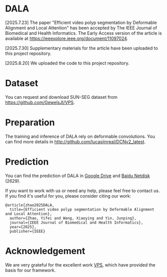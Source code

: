 # DALA
<time datetime="2025-07-23">[2025.7.23]</time> The paper "Efficient video polyp segmentation by Deformable Alignment and Local Attention" has been accepted by The IEEE Journal of Biomedical and Health Informatics. The Early Access version of the article is available at https://ieeexplore.ieee.org/document/11097024. 

<time datetime="2025-07-30">[2025.7.30]</time> Supplementary materials for the article have been uploaded to this project repository.

<time datetime="2025-08-20">[2025.8.20]</time> We uploaded the code to this project repository.


# Dataset
You can request and download SUN-SEG dataset from https://github.com/GewelsJI/VPS.


# Preparation
The training and inference of DALA rely on deformable convolutions. You can find more details in http://github.com/lucasjinreal/DCNv2_latest.


# Prediction
You can find the prediction of DALA in [Google Drive](https://drive.google.com/file/d/1Px0-5oFQEH5rYIC32SM8wUFUBz_qLeOY/view?usp=drive_link) and [Baidu Netdisk](https://pan.baidu.com/s/11tmC32KuMO3OElcbS_pfLA) (2629).


If you want to work with us or need any help, please feel free to contact us.
If you find it's useful for you, please consider citing our work:
```
@article{zhao2025DALA,
  title={Efficient video polyp segmentation by Deformable Alignment and Local Attention},
  author={Zhao, Yifei and Wang, Xiaoying and Yin, Junping},
  journal={IEEE Journal of Biomedical and Health Informatics},
  year={2025},
  publisher={IEEE}
```

#  Acknowledgement
We are very grateful for the excellent work [VPS](https://github.com/GewelsJI/VPS), which have provided the basis for our framework.
